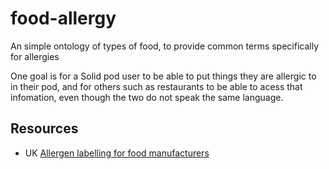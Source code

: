 # food-allergy
An simple ontology of types of food, to provide common terms specifically for allergies

One goal is for a Solid pod user to be able to put things they are allergic to in their pod, and for
others such as restaurants to be able to acess that infomation,
even though the two do not speak the same language.

## Resources
- UK [Allergen labelling for food manufacturers](https://www.food.gov.uk/business-guidance/allergen-labelling-for-food-manufacturers)
